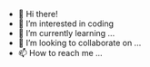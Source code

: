 - 👋 Hi there!
- 👀 I’m interested in coding 
- 🌱 I’m currently learning ...
- 💞️ I’m looking to collaborate on ...
- 📫 How to reach me ...

<!---
MaisamIT/MaisamIT is a ✨ special ✨ repository because its `README.md` (this file) appears on your GitHub profile.
You can click the Preview link to take a look at your changes.
--->
